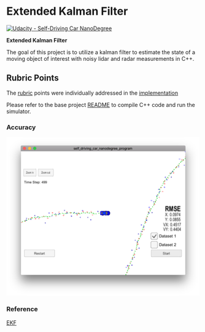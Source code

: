 # Extended Kalman Filter 
[![Udacity - Self-Driving Car NanoDegree](https://s3.amazonaws.com/udacity-sdc/github/shield-carnd.svg)](http://www.udacity.com/drive)

**Extended Kalman Filter**

The goal of this project is to utilize a kalman filter to estimate the state of a moving object of interest with noisy lidar and radar measurements in C++.

## Rubric Points

The [rubric](https://review.udacity.com/#!/rubrics/748/view) points were individually addressed in the [implementation](https://github.com/velsarav/project-extended-kalman-filter/tree/master/src)

Please refer to the base project [README](https://github.com/udacity/CarND-Extended-Kalman-Filter-Project) to compile C++ code and run the simulator.

[//]: # (Image References)

[image1]: ./Docs/RMSE_result.png "RMSE value"

### Accuracy

![alt text][image1]

### Reference
[EKF](https://medium.com/intro-to-artificial-intelligence/extended-kalman-filter-simplified-udacitys-self-driving-car-nanodegree-46d952fce7a3)